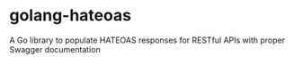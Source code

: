 # golang-hateoas
A Go library to populate HATEOAS responses for RESTful APIs with proper Swagger documentation
